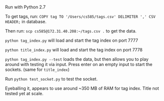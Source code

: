 Run with Python 2.7

To get tags, run:  `COPY tag TO '/Users/cs585/tags.csv' DELIMITER ',' CSV HEADER;` in database.

Then run: `scp cs585@172.31.40.208:~/tags.csv .` to get the data.


`python tag_index.py` will load and start the tag index on port 7777

`python title_index.py` will load and start the tag index on port 7778


`python tag_index.py --test` loads the data, but then allows you to play around with testing it via input. Press enter on an empty input to start the sockets. (same for `title_index`)

Run `python test_socket.py` to test the socket.

Eyeballing it, appears to use around ~350 MB of RAM for tag index. Title not tested yet at scale.

